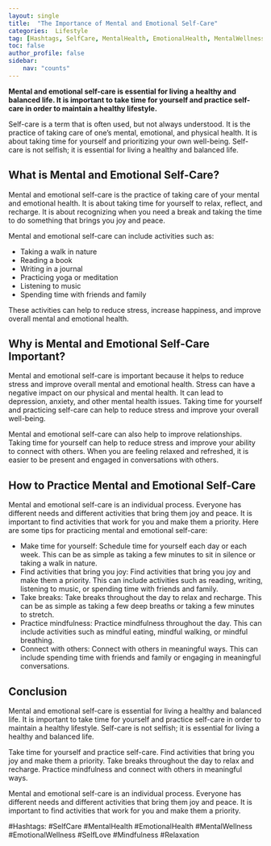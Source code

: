 ```yaml
---
layout: single
title:  "The Importance of Mental and Emotional Self-Care"
categories:  Lifestyle
tag: [Hashtags, SelfCare, MentalHealth, EmotionalHealth, MentalWellness, EmotionalWellness, SelfLove, Mindfulness, Relaxation, ]
toc: false
author_profile: false
sidebar:
    nav: "counts"
---
```

    
**Mental and emotional self-care is essential for living a healthy and balanced life. It is important to take time for yourself and practice self-care in order to maintain a healthy lifestyle.**

Self-care is a term that is often used, but not always understood. It is the practice of taking care of one’s mental, emotional, and physical health. It is about taking time for yourself and prioritizing your own well-being. Self-care is not selfish; it is essential for living a healthy and balanced life.

## What is Mental and Emotional Self-Care?

Mental and emotional self-care is the practice of taking care of your mental and emotional health. It is about taking time for yourself to relax, reflect, and recharge. It is about recognizing when you need a break and taking the time to do something that brings you joy and peace.

Mental and emotional self-care can include activities such as: 

* Taking a walk in nature 
* Reading a book 
* Writing in a journal 
* Practicing yoga or meditation 
* Listening to music 
* Spending time with friends and family 

These activities can help to reduce stress, increase happiness, and improve overall mental and emotional health.

## Why is Mental and Emotional Self-Care Important?

Mental and emotional self-care is important because it helps to reduce stress and improve overall mental and emotional health. Stress can have a negative impact on our physical and mental health. It can lead to depression, anxiety, and other mental health issues. Taking time for yourself and practicing self-care can help to reduce stress and improve your overall well-being.

Mental and emotional self-care can also help to improve relationships. Taking time for yourself can help to reduce stress and improve your ability to connect with others. When you are feeling relaxed and refreshed, it is easier to be present and engaged in conversations with others.

## How to Practice Mental and Emotional Self-Care

Mental and emotional self-care is an individual process. Everyone has different needs and different activities that bring them joy and peace. It is important to find activities that work for you and make them a priority. Here are some tips for practicing mental and emotional self-care: 

* Make time for yourself: Schedule time for yourself each day or each week. This can be as simple as taking a few minutes to sit in silence or taking a walk in nature. 
* Find activities that bring you joy: Find activities that bring you joy and make them a priority. This can include activities such as reading, writing, listening to music, or spending time with friends and family. 
* Take breaks: Take breaks throughout the day to relax and recharge. This can be as simple as taking a few deep breaths or taking a few minutes to stretch. 
* Practice mindfulness: Practice mindfulness throughout the day. This can include activities such as mindful eating, mindful walking, or mindful breathing. 
* Connect with others: Connect with others in meaningful ways. This can include spending time with friends and family or engaging in meaningful conversations. 

## Conclusion

Mental and emotional self-care is essential for living a healthy and balanced life. It is important to take time for yourself and practice self-care in order to maintain a healthy lifestyle. Self-care is not selfish; it is essential for living a healthy and balanced life. 

Take time for yourself and practice self-care. Find activities that bring you joy and make them a priority. Take breaks throughout the day to relax and recharge. Practice mindfulness and connect with others in meaningful ways. 

Mental and emotional self-care is an individual process. Everyone has different needs and different activities that bring them joy and peace. It is important to find activities that work for you and make them a priority. 

#Hashtags: 
#SelfCare #MentalHealth #EmotionalHealth #MentalWellness #EmotionalWellness #SelfLove #Mindfulness #Relaxation